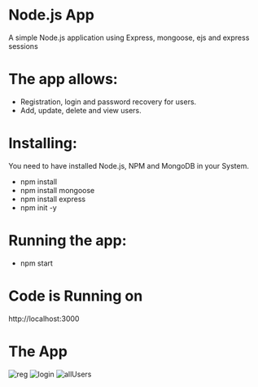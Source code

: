 # Node.js App
A simple Node.js application using Express, mongoose, ejs and express sessions

# The app allows:
- Registration, login and password recovery for users.
- Add, update, delete and view users.

# Installing:
You need to have installed Node.js, NPM and MongoDB in your System.
- npm install
- npm install mongoose
- npm install express
- npm init -y

# Running the app:
- npm start

# Code is Running on
  http://localhost:3000
  
# The App
![reg](https://user-images.githubusercontent.com/63209732/188269806-419dd183-0a4b-4d66-8daf-6815cfbb64eb.png)
![login](https://user-images.githubusercontent.com/63209732/188269807-df70a38f-1dca-4cc0-8fe5-abfe36ad2292.png)
![allUsers](https://user-images.githubusercontent.com/63209732/188269810-479075cb-2dfc-40eb-a175-4bf4b0aaf051.png)
